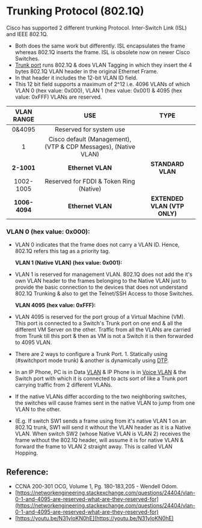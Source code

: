 # Trunking Protocol \(802.1Q\)

Cisco has supported 2 different trunking Protocol.  Inter-Switch Link \(ISL\) and IEEE 802.1Q.

* Both does the same work but differently. ISL encapsulates the frame whereas 802.1Q inserts the frame. ISL is obsolete now on newer Cisco Switches.
* [Trunk port](https://app.gitbook.com/@mudassirs46/s/network-fundamentals/~/drafts/-MRZ8l67L5MHnaQIEh9W/trunk-port) runs 802.1Q & does VLAN Tagging in which they insert the 4 bytes 802.1Q VLAN header in the original Ethernet Frame.
* In that header it includes the 12-bit VLAN ID field.
* This 12 bit field supports a maximum of 2^12 i.e. 4096 VLANs of which VLAN 0 \(hex value: 0x000\), VLAN 1 \(hex value: 0x001\) & 4095 \(hex value: 0xFFF\) VLANs are reserved.

| VLAN RANGE | USE | TYPE |
| :---: | :---: | :---: |
| 0&4095 | Reserved for system use |  |
| 1 | Cisco default \(Management\), \(VTP & CDP Messages\), \(Native VLAN\) |  |
| **2-1001** | **Ethernet VLAN** | **STANDARD VLAN** |
| 1002-1005 | Reserved for FDDI & Token Ring \(Native\) |  |
| **1006-4094** | **Ethernet VLAN** | **EXTENDED VLAN \(VTP ONLY\)** |

### VLAN 0 \(hex value: 0x000\):

* VLAN 0 indicates that the frame does not carry a VLAN ID. Hence, 802.1Q refers this tag as a priority tag.

  **VLAN 1 \(Native VLAN\) \(hex value: 0x001\):**

* VLAN 1 is reserved for management VLAN. 802.1Q does not add the it's own VLAN header to the frames belonging to the Native VLAN just to provide the basic connection to the devices that does not understand 802.1Q Trunking & also to get the Telnet/SSH Access to those Switches.

  **VLAN 4095 \(hex value: 0xFFF\):**

* VLAN 4095 is reserved for the port group of a Virtual Machine \(VM\). This port is connected to a Switch's Trunk port on one end & all the different VM Server on the other. Traffic from all the VLANs are carried from Trunk till this port & then as VM is not a Switch it is then forwarded to 4095 VLAN.
* There are 2 ways to configure a Trunk Port. 1. Statically using \(\#switchport mode trunk\) & another is dynamically using [DTP](https://app.gitbook.com/@mudassirs46/s/network-fundamentals/~/drafts/-MRZ8l67L5MHnaQIEh9W/dtp-dynamic-trunking-protocol).
* In an IP Phone, PC is in Data [VLAN](https://app.gitbook.com/@mudassirs46/s/network-fundamentals/~/drafts/-MRZ8l67L5MHnaQIEh9W/vlan) & IP Phone is in [Voice VLAN](https://app.gitbook.com/@mudassirs46/s/network-fundamentals/~/drafts/-MRZ8l67L5MHnaQIEh9W/voice-vlan) & the Switch port with which it is connected to acts sort of like a Trunk port carrying traffic from 2 different VLANs.
* If the native VLANs differ according to the two neighboring switches, the switches will cause frames sent in the native VLAN to jump from one VLAN to the other.
* \(E.g. If switch SW1 sends a frame using from it's native VLAN 1 on an 802.1Q trunk, SW1 will send it without the VLAN header as it is a Native VLAN. When switch SW2 \(whose Native VLAN is VLAN 2\) receives the frame without the 802.1Q header, will assume it is for native VLAN & forward the frame to VLAN 2 straight away. This is called VLAN Hopping.

## Reference:

* CCNA 200-301 OCG, Volume 1, Pg. 180-183,205 - Wendell Odom. 
* [https://networkengineering.stackexchange.com/questions/24404/vlan-0-1-and-4095-are-reserved-what-are-they-reserved-for](https://networkengineering.stackexchange.com/questions/24404/vlan-0-1-and-4095-are-reserved-what-are-they-reserved-for)
* [https://youtu.be/N31yloKN0hE](https://youtu.be/N31yloKN0hE)

